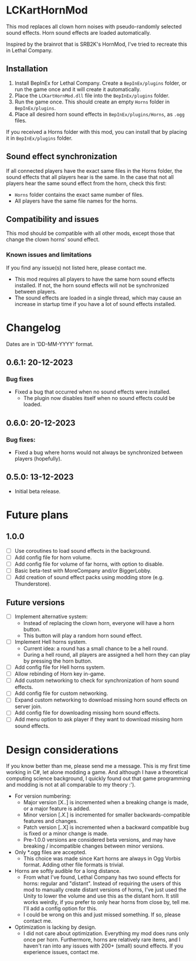# LCKartHornMod
This mod replaces all clown horn noises with pseudo-randomly selected sound effects. Horn sound effects are loaded automatically.

Inspired by the brainrot that is SRB2K's HornMod, I've tried to recreate this in Lethal Company. 

## Installation
1. Install BepInEx for Lethal Company. Create a `BepInEx/plugins` folder, or run the game once and it will create it automatically.
1. Place the `LCKartHornMod.dll` file into the `BepInEx/plugins` folder.
1. Run the game once. This should create an empty `Horns` folder in `BepInEx/plugins`.
1. Place all desired horn sound effects in `BepInEx/plugins/Horns`, as `.ogg` files.

If you received a Horns folder with this mod, you can install that by placing it in `BepInEx/plugins` folder.

## Sound effect synchronization
If all connected players have the exact same files in the Horns folder, the sound effects that all players hear is the same. 
In the case that not all players hear the same sound effect from the horn, check this first:
- `Horns` folder contains the exact same number of files.
- All players have the same file names for the horns.

## Compatibility and issues

This mod should be compatible with all other mods, except those that change the clown horns' sound effect.

### Known issues and limitations

If you find any issue(s) not listed here, please contact me.

- This mod requires all players to have the same horn sound effects installed. If not, the horn sound effects will not be synchronized between players.
- The sound effects are loaded in a single thread, which may cause an increase in startup time if you have a lot of sound effects installed.

# Changelog
Dates are in 'DD-MM-YYYY' format.

## 0.6.1: 20-12-2023
### Bug fixes
- Fixed a bug that occurred when no sound effects were installed.
  - The plugin now disables itself when no sound effects could be loaded.

## 0.6.0: 20-12-2023
### Bug fixes:
- Fixed a bug where horns would not always be synchronized between players (hopefully).

## 0.5.0: 13-12-2023
- Initial beta release.

# Future plans

## 1.0.0
- [ ] Use coroutines to load sound effects in the background.
- [ ] Add config file for horn volume.
- [ ] Add config file for volume of far horns, with option to disable.
- [ ] Basic beta-test with MoreCompany and/or BiggerLobby. 
- [ ] Add creation of sound effect packs using modding store (e.g. Thunderstore).

## Future versions
- [ ] Implement alternative system:
  - Instead of replacing the clown horn, everyone will have a horn button.
  - This button will play a random horn sound effect.
- [ ] Implement Hell horns system.
  - Current idea: a round has a small chance to be a hell round. 
  - During a hell round, all players are assigned a hell horn they can play by pressing the horn button.
- [ ] Add config file for Hell horns system.
- [ ] Allow rebinding of Horn key in-game.
- [ ] Add custom networking to check for synchronization of horn sound effects.
- [ ] Add config file for custom networking.
- [ ] Expand custom networking to download missing horn sound effects on server join.
- [ ] Add config file for downloading missing horn sound effects.
- [ ] Add menu option to ask player if they want to download missing horn sound effects.

# Design considerations

If you know better than me, please send me a message. This is my first time working in C#, let alone modding a game. And although I have a theoretical computing science background, I quickly found out that game programming and modding is not at all comparable to my theory :').

- For version numbering: 
  - Major version [X._._] is incremented when a breaking change is made, or a major feature is added.
  - Minor version [_.X._] is incremented for smaller backwards-compatible features and changes.
  - Patch version [_._.X] is incremented when a backward compatible bug is fixed or a minor change is made.
  - Pre-1.0.0 versions are considered beta versions, and may have breaking / incompatible changes between minor versions.
- Only *.ogg files are accepted.
  - This choice was made since Kart horns are always in Ogg Vorbis format. Adding other file formats is trivial.
- Horns are softly audible for a long distance.
  - From what I've found, Lethal Company has two sound effects for horns: regular and "distant". Instead of requiring the users of this mod to manually create distant versions of horns, I've just used the Unity to lower the volume and use this as the distant horn. It still works weirdly, if you prefer to only hear horns from close by, tell me. I'll add a config option for this.
  - I could be wrong on this and just missed something. If so, please contact me.
- Optimization is lacking by design.
  - I did not care about optimization. Everything my mod does runs only once per horn. Furthermore, horns are relatively rare items, and I haven't ran into any issues with 200+ (small) sound effects. If you experience issues, contact me.